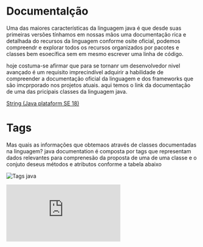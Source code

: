 # Documentalção
Uma das maiores características da linguagem java é que desde suas
primeiras versões tínhamos em nossas mãos uma documentação rica e
detalhada do recursos da linguagem
conforme osite oficial, podemos compreendr e explorar todos os recursos
organizados por pacotes e classes bem esoecífica sem em mesmo escrever 
uma linha de código.

hoje costuma-se afirmar que para se tornanr um desenvolvedor nivel avançado
é um requisito imprecindível adquirir a habilidade de compreender  a
documentação oficial da linguagem e dos frameworks que são imcprporado nos 
projetos atuais.
aqui temos o link da documentação de uma das pricipais classes da 
linguagem java.

[String (Java plataform SE 18)][def] 


[def]: https://docs.oracle.com/javase/8/docs/api/java/lang/String.html

# Tags
Mas quais as informações que obtemaos através de classes documentadas na
linguagem? java documentation é composta por  tags que representam dados
relevantes para comprenesão da proposta de uma de uma classe e o conjuto 
deseus métodos e atributos conforme a tabela abaixo

![Tags java](https://miro.medium.com/max/720/1*pXRt6mS2TM56xHrU7uCdvQ.png )

![](https://docs.oracle.com/.html)